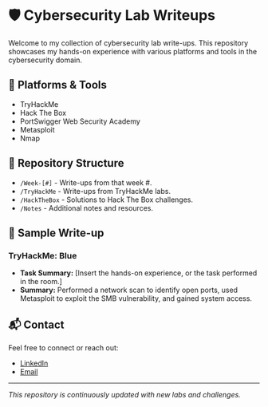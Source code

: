 # 🛡️ Cybersecurity Lab Writeups

Welcome to my collection of cybersecurity lab write-ups. This repository showcases my hands-on experience with various platforms and tools in the cybersecurity domain.

## 🧰 Platforms & Tools
- TryHackMe
- Hack The Box
- PortSwigger Web Security Academy
- Metasploit
- Nmap

## 📁 Repository Structure
- `/Week-[#]` - Write-ups from that week #.
- `/TryHackMe` - Write-ups from TryHackMe labs.
- `/HackTheBox` - Solutions to Hack The Box challenges.
- `/Notes` - Additional notes and resources.

## 📝 Sample Write-up

### TryHackMe: Blue
- **Task Summary:** [Insert the hands-on experience, or the task performed in the room.]
- **Summary:** Performed a network scan to identify open ports, used Metasploit to exploit the SMB vulnerability, and gained system access.

## 📬 Contact
Feel free to connect or reach out:
- [LinkedIn](https://www.linkedin.com/in/vp1020/)
- [Email](mailto:vanshp.1005@gmail.com)

---

*This repository is continuously updated with new labs and challenges.*
